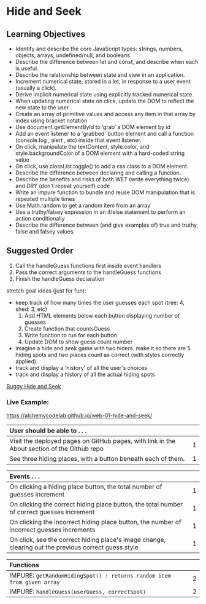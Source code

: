 # Hide and Seek

## Learning Objectives
- Identify and describe the core JavaScript types: strings, numbers, objects, arrays, undefined/null, and booleans.
- Describe the difference between let and const, and describe when each is useful.
- Describe the relationship between state and view in an application.
- Increment numerical state, stored in a let, in response to a user event (usually a click).
- Derive implicit numerical state using explicitly tracked numerical state. 
- When updating numerical state on click, update the DOM to reflect the new state to the user.
- Create an array of primitive values and access any item in that array by index using bracket notation
- Use document.getElementById  to ‘grab’ a DOM element by id
- Add an event listener to a 'grabbed' button element and call a function (console.log , alert , etc) inside that event listener.
- On click, manipulate the textContent, style.color, and style.backgroundColor  of a DOM element with a hard-coded string value
- On click, use classList.toggle() to add a css class to a DOM element.
- Describe the difference between declaring and calling a function.
- Describe the benefits and risks of both WET (write everything twice) and DRY (don't repeat yourself) code
- Write an impure function to bundle and reuse DOM manipulation that is repeated multiple times
- Use Math.random to get a random item from an array
- Use a truthy/falsey expression in an if/else statement to perform an action conditionally
- Describe the difference between (and give examples of) true  and truthy, false  and falsey values.

## Suggested Order
1) Call the handleGuess functions first inside event handlers
2) Pass the correct arguments to the handleGuess functions
3) Finish the handleGuess declaration

stretch goal ideas (just for fun):
- keep track of how many times the user guesses each spot (tree: 4, shed: 3, etc)
    1. Add HTML elements below each button displaying number of guesses
    2. Create function that countsGuess
    3. Write function to run for each button
    4. Update DOM to show guess count number
- imagine a hide and seek game with two hiders. make it so there are 5 hiding spots and _two_ places count as correct (with styles correctly applied).
- track and display a 'history' of all the user's choices
- track and display a history of all the actual hiding spots

[Buggy Hide and Seek](https://github.com/alchemycodelab/buggy-js-hide-and-seek/)

### Live Example:
https://alchemycodelab.github.io/web-01-hide-and-seek/


| User should be able to . . .                                                         |             |
| :----------------------------------------------------------------------------------- | ----------: |
| Visit the deployed pages on GitHub pages, with link in the About section of the Github repo|        1 |
| See three hiding places, with a button beneath each of them.                               |        1 |

| Events . . .                                                         |             |
| :----------------------------------------------------------------------------------- | ----------: |
| On clicking a hiding place button, the total number of guesses increment                         |        1 |
| On clicking the correct hiding place button, the total number of correct guesses increment                       |        1 |
| On clicking the incorrect hiding place button, the number of incorrect guesses increments                       |        1 |
| On click, see the correct hiding place's image change, clearing out the previous correct guess style|1|

| Functions                                                              |             |
| :----------------------------------------------------------------------------------- | ----------: |
| IMPURE: `getRandomHidingSpot() : returns random item from given array` | 2 |
| IMPURE: `handleGuess(userGuess, correctSpot)` | 2 |
